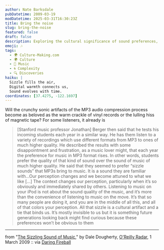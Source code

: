 ```yaml
---
author: Nate Barksdale
pubDatetime: 2009-03-19
modDatetime: 2025-03-31T16:30:23Z
title: Bring the noise
slug: bring-the-noise
featured: false
draft: false
description: Exploring the cultural significance of sound preferences, Stanford music professor Jonathan Berger discusses how MP3s resonate with modern listeners, revealing a fascinating shift in musical appreciation.
emoji: 🎶
tags:
  - 🌍 Culture-Making.com
  - 🌍 Culture
  - 🎵 Music
  - 🌀 Complexity
  - 🔍 Discoveries
haiku: |
  Sizzle fills the air,  
  Digital warmth connects us,  
  Sound evolves with time.
coordinates: [37.4275, -122.1697]
---
```


Will the crunchy sonic artifacts of the MP3 audio compression process become as beloved as the warm crackle of vinyl records or the lulling hiss of magnetic tape? For some listeners, it already is

> [Stanford music professor Jonathan] Berger then said that he tests his incoming students each year in a similar way. He has them listen to a variety of recordings which use different formats from MP3 to ones of much higher quality. He described the results with some disappointment and frustration, as a music lover might, that each year the preference for music in MP3 format rises. In other words, students prefer the quality of that kind of sound over the sound of music of much higher quality. He said that they seemed to prefer “sizzle sounds” that MP3s bring to music. It is a sound they are familiar with…Our perception changes and we become attuned to what we like [...] The context changes our perception, particularly when it’s so obviously and immediately shared by others. Listening to music on your iPod is not about the sound quality of the music, and it’s more than the convenience of listening to music on the move. It’s that so many people are doing it, and you are in the middle of all this, and all of that colors your perception. All that sizzle is a cultural artifact and a tie that binds us. It’s mostly invisible to us but it is something future generations looking back might find curious because these preferences won’t be obvious to them

---

from "[The Sizzling Sound of Music](http://radar.oreilly.com/2009/03/the-sizzling-sound-of-music.html)," by Dale Dougherty, [O'Reilly Radar](http://radar.oreilly.com/2009/03/the-sizzling-sound-of-music.html), 1 March 2009 :: via [Daring Fireball](http://daringfireball.net/linked/2009/03/09/sizzle)
